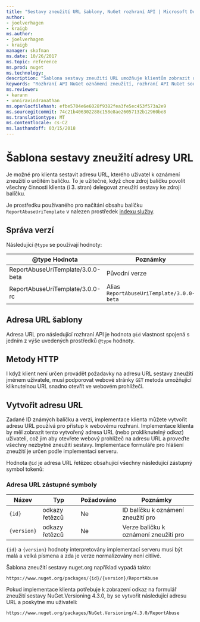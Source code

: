 ```yaml
---
title: "Sestavy zneužití URL šablony, NuGet rozhraní API | Microsoft Docs"
author:
- joelverhagen
- kraigb
ms.author:
- joelverhagen
- kraigb
manager: skofman
ms.date: 10/26/2017
ms.topic: reference
ms.prod: nuget
ms.technology: 
description: "Šablona sestavy zneužití URL umožňuje klientům zobrazit odkaz v jejich uživatelského rozhraní."
keywords: "Rozhraní API NuGet oznámení zneužití, rozhraní API NuGet souboru předpisy, šablona adresy URL sestavy nuget.org"
ms.reviewer:
- karann
- unniravindranathan
ms.openlocfilehash: efbe5704e6e6028f9382fea3fe5ec453f573a2e9
ms.sourcegitcommit: 74c21b406302288c158e8ae26057132b12960be8
ms.translationtype: MT
ms.contentlocale: cs-CZ
ms.lasthandoff: 03/15/2018
---
```

# <a name="report-abuse-url-template"></a>Šablona sestavy zneužití adresy URL

Je možné pro klienta sestavit adresu URL, kterého uživatel k oznámení zneužití o určitém balíčku. To je užitečné, když chce zdroj balíčku povolit všechny činnosti klienta (i 3. stran) delegovat zneužití sestavy ke zdroji balíčku.

Je prostředku používaného pro načítání obsahu balíčku `ReportAbuseUriTemplate` v nalezen prostředek [indexu služby](service-index.md).

## <a name="versioning"></a>Správa verzí

Následující `@type` se používají hodnoty:

@type Hodnota                       | Poznámky
--------------------------------- | -----
ReportAbuseUriTemplate/3.0.0-beta | Původní verze
ReportAbuseUriTemplate/3.0.0-rc   | Alias `ReportAbuseUriTemplate/3.0.0-beta`

## <a name="url-template"></a>Adresa URL šablony

Adresa URL pro následující rozhraní API je hodnota `@id` vlastnost spojená s jedním z výše uvedených prostředků `@type` hodnoty.

## <a name="http-methods"></a>Metody HTTP

I když klient není určen provádět požadavky na adresu URL sestavy zneužití jménem uživatele, musí podporovat webové stránky `GET` metoda umožňující kliknutelnou URL snadno otevřít ve webovém prohlížeči.

## <a name="construct-the-url"></a>Vytvořit adresu URL

Zadané ID známých balíčku a verzi, implementace klienta můžete vytvořit adresu URL používá pro přístup k webovému rozhraní. Implementace klienta by měl zobrazit tento vytvořený adresa URL (nebo prokliknutelný odkaz) uživateli, což jim aby otevřete webový prohlížeč na adresu URL a proveďte všechny nezbytné zneužití sestavy. Implementace formuláře pro hlášení zneužití je určen podle implementaci serveru.

Hodnota `@id` je adresa URL řetězec obsahující všechny následující zástupný symbol tokenů:

### <a name="url-placeholders"></a>Adresa URL zástupné symboly

Název        | Typ    | Požadováno | Poznámky
----------- | ------- | -------- | -----
`{id}`      | odkazy řetězců  | Ne       | ID balíčku k oznámení zneužití pro
`{version}` | odkazy řetězců  | Ne       | Verze balíčku k oznámení zneužití pro

`{id}` a `{version}` hodnoty interpretovány implementací serveru musí být malá a velká písmena a zda je verze normalizovány není citlivé.

Šablona zneužití sestavy nuget.org například vypadá takto:

    https://www.nuget.org/packages/{id}/{version}/ReportAbuse

Pokud implementace klienta potřebuje k zobrazení odkaz na formulář zneužití sestavy NuGet.Versioning 4.3.0, by se vytvořit následující adresu URL a poskytne mu uživateli:

    https://www.nuget.org/packages/NuGet.Versioning/4.3.0/ReportAbuse
